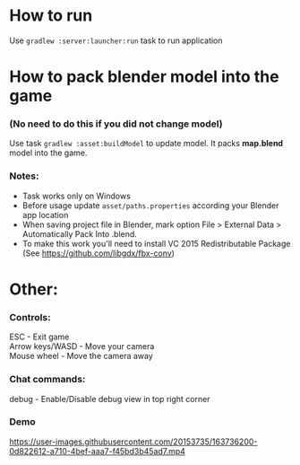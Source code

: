 How to run
======
Use `gradlew :server:launcher:run` task to run application

How to pack blender model into the game
======
### (No need to do this if you did not change model)
Use task `gradlew :asset:buildModel` to update model. It packs **map.blend** model into the game.

### Notes:

* Task works only on Windows
* Before usage update `asset/paths.properties` according your Blender app location
* When saving project file in Blender, mark option File > External Data > Automatically Pack Into .blend.
* To make this work you'll need to install VC 2015 Redistributable Package (See https://github.com/libgdx/fbx-conv)

Other:
======

### Controls:

ESC - Exit game  
Arrow keys/WASD - Move your camera  
Mouse wheel - Move the camera away

### Chat commands:

debug - Enable/Disable debug view in top right corner  

### Demo

https://user-images.githubusercontent.com/20153735/163736200-0d822612-a710-4bef-aaa7-f45bd3b45ad7.mp4
